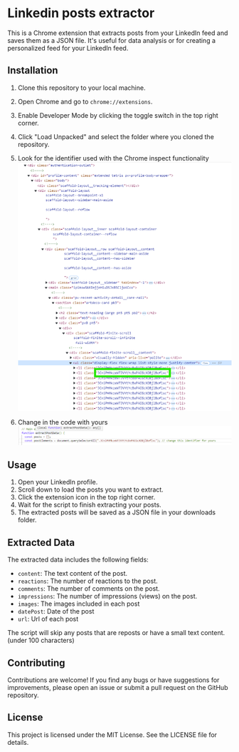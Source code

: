 # Linkedin posts extractor

This is a Chrome extension that extracts posts from your LinkedIn feed and saves them as a JSON file. It's useful for data analysis or for creating a personalized feed for your LinkedIn feed.

## Installation

1. Clone this repository to your local machine.
2. Open Chrome and go to `chrome://extensions`.
3. Enable Developer Mode by clicking the toggle switch in the top right corner.
4. Click "Load Unpacked" and select the folder where you cloned the repository.
5. Look for the identifier used with the Chrome inspect functionality
![alt text](image.png)

6. Change in the code with yours
![alt text](image-1.png)

## Usage

1. Open your LinkedIn profile.
2. Scroll down to load the posts you want to extract.
3. Click the extension icon in the top right corner.
4. Wait for the script to finish extracting your posts.
5. The extracted posts will be saved as a JSON file in your downloads folder.

## Extracted Data

The extracted data includes the following fields:

- `content`: The text content of the post.
- `reactions`: The number of reactions to the post.
- `comments`: The number of comments on the post.
- `impressions`: The number of impressions (views) on the post.
- `images`: The images included in each post
- `datePost`: Date of the post
- `url`: Url of each post

The script will skip any posts that are reposts or have a small text content. (under 100 characters)

## Contributing

Contributions are welcome! If you find any bugs or have suggestions for improvements, please open an issue or submit a pull request on the GitHub repository.

## License

This project is licensed under the MIT License. See the LICENSE file for details.
